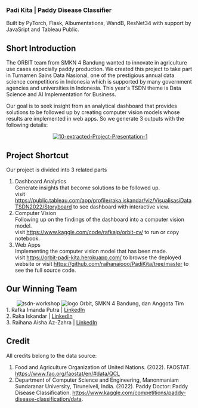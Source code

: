 ### Padi Kita | Paddy Disease Classifier
Built by PyTorch, Flask, Albumentations, WandB, ResNet34 with support by JavaSript and Tableau Public.

## Short Introduction
The ORBIT team from SMKN 4 Bandung wanted to innovate in agriculture use cases especially paddy production. We created this project to take part in Turnamen Sains Data Nasional, one of the prestigious annual data science competitions in Indonesia which is supported by many government agencies and universities in Indonesia. This year's TSDN theme is Data Science and AI Implementation for Business.

Our goal is to seek insight from an analytical dashboard that provides solutions to be followed up by creating computer vision models whose results are implemented in web apps. So we generate 3 outputs with the following details:

<div style="text-align:center">
<a href="https://ibb.co/ZHc1JTY"><img src="https://i.ibb.co/6vDJZs1/10-extracted-Project-Presentation-1.jpg" alt="10-extracted-Project-Presentation-1" border="0"></a>
</div>


## Project Shortcut
Our project is divided into 3 related parts
1. Dashboard Analytics<br>
Generate insights that become solutions to be followed up.<br>visit https://public.tableau.com/app/profile/raka.iskandar/viz/VisualisasiDataTSDN2022/Storyboard to see dashboard with interactive view.
2. Computer Vision<br>
Following up on the findings of the dashboard into a computer vision model.<br>visit https://www.kaggle.com/code/rafkaip/orbit-cv/ to run or copy notebook.
3. Web Apps<br>
Implementing the computer vision model that has been made.<br>visit https://orbit-padi-kita.herokuapp.com/ to browse the deployed website or visit https://github.com/raihanaiooo/PadiKita/tree/master to see the full source code.

## Our Winning Team
<div style="text-align:center">
<img src="https://i.ibb.co/qDcjQ2p/tsdn-workshop.jpg" alt="tsdn-workshop" border="0">
<img src="https://i.ibb.co/W0TqCTz/Banner-Tim-ORBIT.png" alt="logo Orbit, SMKN 4 Bandung, dan Anggota Tim"/>
</div>
1. Rafka Imanda Putra | <a href="https://www.linkedin.com/in/rafka-imanda-putra/" target="_blank">LinkedIn</a><br>
2. Raka Iskandar | <a href="https://id.linkedin.com/in/raka-iskandar-dinata" target="_blank">LinkedIn</a><br>
3. Raihana Aisha Az-Zahra | <a href="https://www.linkedin.com/in/x-tki-3-raihana-aisha-az-zahra-10a516224/" target="_blank">LinkedIn</a>

## Credit
All credits belong to the data source:<br>
1. Food and Agriculture Organization of United Nations. (2022). FAOSTAT. https://www.fao.org/faostat/en/#data/QCL <br>
2. Department of Computer Science and Engineering, Manonmaniam Sundaranar University, Tirunelveli, India. (2022). Paddy Doctor: Paddy Disease Classification. https://www.kaggle.com/competitions/paddy-disease-classification/data. 
